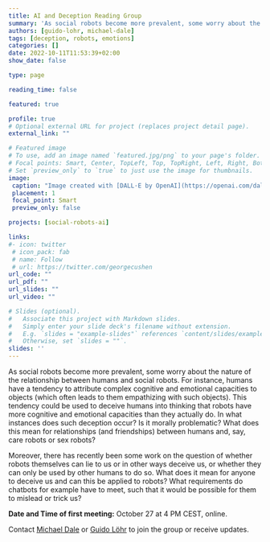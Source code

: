 ```yaml
---
title: AI and Deception Reading Group
summary: 'As social robots become more prevalent, some worry about the nature of the relationship between humans and social robots.'
authors: [guido-lohr, michael-dale]
tags: [deception, robots, emotions]
categories: []
date: 2022-10-11T11:53:39+02:00
show_date: false

type: page

reading_time: false

featured: true

profile: true
# Optional external URL for project (replaces project detail page).
external_link: ""

# Featured image
# To use, add an image named `featured.jpg/png` to your page's folder.
# Focal points: Smart, Center, TopLeft, Top, TopRight, Left, Right, BottomLeft, Bottom, BottomRight.
# Set `preview_only` to `true` to just use the image for thumbnails.
image:
 caption: "Image created with [DALL·E by OpenAI](https://openai.com/dall-e-2/) (prompt: a photo of a robot that looks like dr evil holding a persian cat)"
 placement: 1
 focal_point: Smart
 preview_only: false

projects: [social-robots-ai]

links:
#- icon: twitter
 # icon_pack: fab
 # name: Follow
 # url: https://twitter.com/georgecushen
url_code: ""
url_pdf: ""
url_slides: ""
url_video: ""

# Slides (optional).
#   Associate this project with Markdown slides.
#   Simply enter your slide deck's filename without extension.
#   E.g. `slides = "example-slides"` references `content/slides/example-slides.md`.
#   Otherwise, set `slides = ""`.
slides: ''
---
```


As social robots become more prevalent, some worry about the nature of the relationship between humans and social robots. For instance, humans have a tendency to attribute complex cognitive and emotional capacities to objects (which often leads to them empathizing with such objects). This tendency could be used to deceive humans into thinking that robots have more cognitive and emotional capacities than they actually do. In what instances does such deception occur? Is it morally problematic? What does this mean for relationships (and friendships) between humans and, say, care robots or sex robots?

Moreover, there has recently been some work on the question of whether robots themselves can lie to us or in other ways deceive us, or whether they can only be used by other humans to do so. What does it mean for anyone to deceive us and can this be applied to robots? What requirements do chatbots for example have to meet, such that it would be possible for them to mislead or trick us?

**Date and Time of first meeting:** October 27 at 4 PM CEST, online.

Contact [Michael Dale](mailto:m.t.dale@tue.nl) or [Guido Löhr](mailto:g.lohr@tue.nl) to join the group or receive updates.